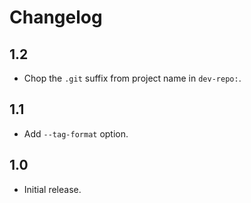 Changelog
=========

1.2
---

  * Chop the `.git` suffix from project name in `dev-repo:`.

1.1
---

  * Add `--tag-format` option.

1.0
---

  * Initial release.
